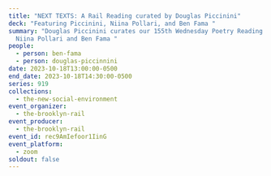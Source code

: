 ```yaml
---
title: "NEXT TEXTS: A Rail Reading curated by Douglas Piccinini"
deck: "Featuring Piccinini, Niina Pollari, and Ben Fama "
summary: "Douglas Piccinini curates our 155th Wednesday Poetry Reading featuring
  Niina Pollari and Ben Fama "
people:
  - person: ben-fama
  - person: douglas-piccinnini
date: 2023-10-18T13:00:00-0500
end_date: 2023-10-18T14:30:00-0500
series: 919
collections:
  - the-new-social-environment
event_organizer:
  - the-brooklyn-rail
event_producer:
  - the-brooklyn-rail
event_id: rec9AmIefoor1IinG
event_platform:
  - zoom
soldout: false
---
```

